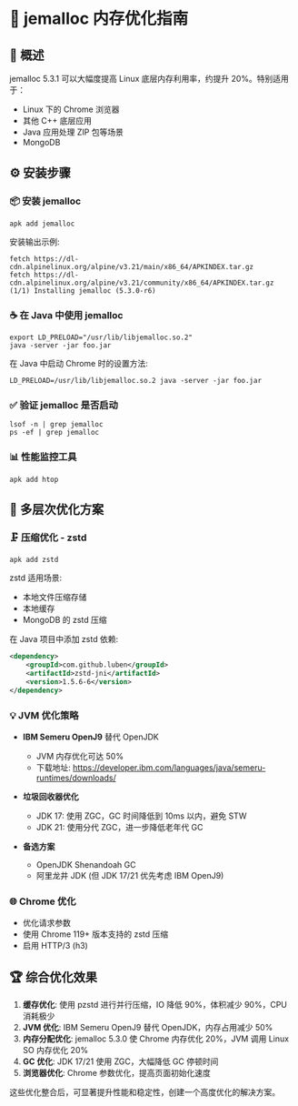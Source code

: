 # 🚀 jemalloc 内存优化指南

## 📝 概述

jemalloc 5.3.1 可以大幅度提高 Linux 底层内存利用率，约提升 20%。特别适用于：
- Linux 下的 Chrome 浏览器
- 其他 C++ 底层应用
- Java 应用处理 ZIP 包等场景
- MongoDB

## ⚙️ 安装步骤

### 📦 安装 jemalloc
```shell
apk add jemalloc
```

安装输出示例:
```
fetch https://dl-cdn.alpinelinux.org/alpine/v3.21/main/x86_64/APKINDEX.tar.gz
fetch https://dl-cdn.alpinelinux.org/alpine/v3.21/community/x86_64/APKINDEX.tar.gz
(1/1) Installing jemalloc (5.3.0-r6)
```

### ☕ 在 Java 中使用 jemalloc
```shell
export LD_PRELOAD="/usr/lib/libjemalloc.so.2"
java -server -jar foo.jar
```

在 Java 中启动 Chrome 时的设置方法:
```shell
LD_PRELOAD=/usr/lib/libjemalloc.so.2 java -server -jar foo.jar
```

### ✅ 验证 jemalloc 是否启动
```shell
lsof -n | grep jemalloc
ps -ef | grep jemalloc
```

### 📊 性能监控工具
```shell
apk add htop
```

## 🔧 多层次优化方案

### 🗜️ 压缩优化 - zstd
```shell
apk add zstd
```

zstd 适用场景:
- 本地文件压缩存储
- 本地缓存
- MongoDB 的 zstd 压缩

在 Java 项目中添加 zstd 依赖:
```xml
<dependency>
    <groupId>com.github.luben</groupId>
    <artifactId>zstd-jni</artifactId>
    <version>1.5.6-6</version>
</dependency>
```

### 💡 JVM 优化策略

- **IBM Semeru OpenJ9** 替代 OpenJDK
    - JVM 内存优化可达 50%
    - 下载地址: https://developer.ibm.com/languages/java/semeru-runtimes/downloads/

- **垃圾回收器优化**
    - JDK 17: 使用 ZGC，GC 时间降低到 10ms 以内，避免 STW
    - JDK 21: 使用分代 ZGC，进一步降低老年代 GC

- **备选方案**
    - OpenJDK Shenandoah GC
    - 阿里龙井 JDK (但 JDK 17/21 优先考虑 IBM OpenJ9)

### 🌐 Chrome 优化

- 优化请求参数
- 使用 Chrome 119+ 版本支持的 zstd 压缩
- 启用 HTTP/3 (h3)

## 🏆 综合优化效果

1. **缓存优化**: 使用 pzstd 进行并行压缩，IO 降低 90%，体积减少 90%，CPU 消耗极少
2. **JVM 优化**: IBM Semeru OpenJ9 替代 OpenJDK，内存占用减少 50%
3. **内存分配优化**: jemalloc 5.3.0 使 Chrome 内存优化 20%，JVM 调用 Linux SO 内存优化 20%
4. **GC 优化**: JDK 17/21 使用 ZGC，大幅降低 GC 停顿时间
5. **浏览器优化**: Chrome 参数优化，提高页面初始化速度

这些优化整合后，可显著提升性能和稳定性，创建一个高度优化的解决方案。
